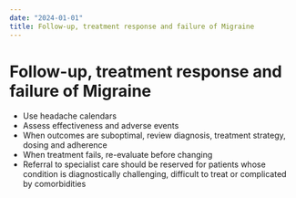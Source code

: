 ```yaml
---
date: "2024-01-01"
title: Follow-up, treatment response and failure of Migraine
---
```


# Follow-up, treatment response and failure of Migraine

* Use headache calendars
* Assess effectiveness and adverse events
* When outcomes are suboptimal, review diagnosis, treatment strategy, dosing and adherence
* When treatment fails, re-evaluate before changing
* Referral to specialist care should be reserved for patients whose condition is diagnostically challenging, difficult to treat or complicated by comorbidities
